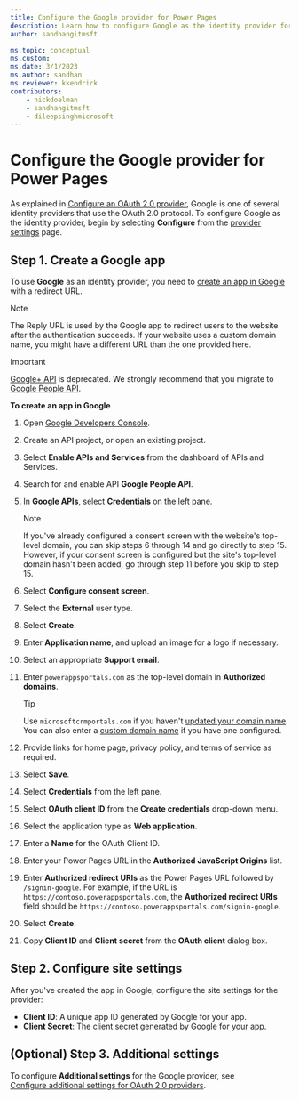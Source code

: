 ```yaml
---
title: Configure the Google provider for Power Pages
description: Learn how to configure Google as the identity provider for Power Pages.
author: sandhangitmsft

ms.topic: conceptual
ms.custom: 
ms.date: 3/1/2023
ms.author: sandhan
ms.reviewer: kkendrick
contributors:
    - nickdoelman
    - sandhangitmsft
    - dileepsinghmicrosoft
---
```


# Configure the Google provider for Power Pages

As explained in [Configure an OAuth 2.0 provider](/power-apps/maker/portals/configure/configure-oauth2-provider), Google is one of several identity providers that use the OAuth 2.0 protocol. To configure Google as the identity provider, begin by selecting **Configure** from the [provider settings](/power-apps/maker/portals/use-simplified-authentication-configuration#add-configure-or-delete-an-identity-provider) page.

## Step 1. Create a Google app

To use **Google** as an identity provider, you need to [create an app in Google](https://console.developers.google.com/) with a redirect URL.

> [!NOTE]
> The Reply URL is used by the Google app to redirect users to the website after the authentication succeeds. If your website uses a custom domain name, you might have a different URL than the one provided here.​

> [!IMPORTANT]
> [Google+ API](https://developers.google.com/people/legacy) is deprecated. We strongly recommend that you migrate to [Google People API](https://developers.google.com/people).

**To create an app in Google**

1. Open [Google Developers Console](https://console.developers.google.com/).  
1. Create an API project, or open an existing project.
1. Select **Enable APIs and Services** from the dashboard of APIs and Services.
1. Search for and enable API **Google People API**.
1. In **Google APIs**, select **Credentials** on the left pane.

    > [!NOTE]
    > If you've already configured a consent screen with the website's top-level domain, you can skip steps 6 through 14 and go directly to step 15. However, if your consent screen is configured but the site's top-level domain hasn't been added, go through step 11 before you skip to step 15.

1. Select **Configure consent screen**.
1. Select the **External** user type.
1. Select **Create**.
1. Enter **Application name**, and upload an image for a logo if necessary.
1. Select an appropriate **Support email**.
1. Enter `powerappsportals.com` as the top-level domain in **Authorized domains**. 
    > [!TIP]
    > Use `microsoftcrmportals.com` if you haven't [updated your domain name](/power-apps/maker/portals/admin/update-portal-domain). You can also enter a [custom domain name](/power-apps/maker/portals/admin/add-custom-domain) if you have one configured.
1. Provide links for home page, privacy policy, and terms of service as required. 
1. Select **Save**.
1. Select **Credentials** from the left pane.
1. Select **OAuth client ID** from the **Create credentials** drop-down menu.
1. Select the application type as **Web application**.
1. Enter a **Name** for the OAuth Client ID.
1. Enter your Power Pages URL in the **Authorized JavaScript Origins** list.
1. Enter **Authorized redirect URIs** as the Power Pages URL followed by `/signin-google`. For example, if the URL is `https://contoso.powerappsportals.com`, the **Authorized redirect URIs** field should be `https://contoso.powerappsportals.com/signin-google`.
1. Select **Create**.
1. Copy **Client ID** and **Client secret** from the **OAuth client** dialog box.

## Step 2. Configure site settings

After you've created the app in Google, configure the site settings for the provider:

- **Client ID**: A unique app ID generated by Google for your app.​
- **Client Secret**: The client secret generated by Google for your app.

## (Optional) Step 3. Additional settings

To configure **Additional settings** for the Google provider, see [Configure additional settings for OAuth 2.0 providers](/power-apps/maker/portals/configure/configure-oauth2-settings).

